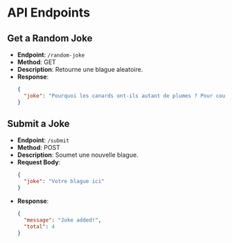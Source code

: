 # API Endpoints

## Get a Random Joke

- **Endpoint**: `/random-joke`
- **Method**: GET
- **Description**: Retourne une blague aleatoire.
- **Response**:
  ```json
  {
    "joke": "Pourquoi les canards ont-ils autant de plumes ? Pour couvrir leur derrière !"
  }
  ```

## Submit a Joke

- **Endpoint**: `/submit`
- **Method**: POST
- **Description**: Soumet une nouvelle blague.
- **Request Body**:
  ```json
  {
    "joke": "Votre blague ici"
  }
  ```
- **Response**:
  ```json
  {
    "message": "Joke added!",
    "total": 4
  }
  ```
